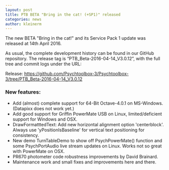 ```yaml
---
layout: post
title: PTB BETA "Bring in the cat! (+SP1)" released
categories: news
author: kleinerm
---
```


The new BETA "Bring in the cat!" and its Service Pack 1 update was released at 14th April 2016.

As usual, the complete development history can be found in our GitHub repository. The release tag is “PTB_Beta-2016-04-14_V3.0.12”, with the full tree and commit logs under the URL:

Release: <https://github.com/Psychtoolbox-3/Psychtoolbox-3/tree/PTB_Beta-2016-04-14_V3.0.12>

### New features:

- Add (almost) complete support for 64-Bit Octave-4.0.1 on MS-Windows. (Datapixx does not work yet.)
- Add good support for Griffin PowerMate USB on Linux, limited/deficient support for Windows and OSX.
- DrawFormatttedText: Add new horizontal alignment option 'centerblock'. Always use 'yPositionIsBaseline' for vertical text positioning for consistency.
- New demo TurnTableDemo to show off PsychPowerMate() function and some PsychPortAudio live stream updates on Linux. Works not so great with PowerMate on OSX.
- PR670 photometer code robustness improvements by David Brainard.
- Maintenance work and small fixes and improvements here and there.
